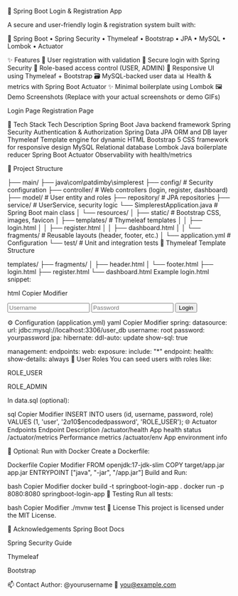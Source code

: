 🔐 Spring Boot Login & Registration App





A secure and user-friendly login & registration system built with:

🧰 Spring Boot • Spring Security • Thymeleaf • Bootstrap • JPA • MySQL • Lombok • Actuator

✨ Features
📝 User registration with validation
🔐 Secure login with Spring Security
👤 Role-based access control (USER, ADMIN)
🎨 Responsive UI using Thymeleaf + Bootstrap
🗃️ MySQL-backed user data
📊 Health & metrics with Spring Boot Actuator
✨ Minimal boilerplate using Lombok
🖼️ Demo Screenshots
(Replace with your actual screenshots or demo GIFs)

Login Page	Registration Page

🧱 Tech Stack
Tech	Description
Spring Boot	Java backend framework
Spring Security	Authentication & Authorization
Spring Data JPA	ORM and DB layer
Thymeleaf	Template engine for dynamic HTML
Bootstrap 5	CSS framework for responsive design
MySQL	Relational database
Lombok	Java boilerplate reducer
Spring Boot Actuator	Observability with health/metrics

📁 Project Structure

├── main/
   ├── java\com\patdimby\simplerest
   ├── config/           # Security configuration
   ├── controller/       # Web controllers (login, register, dashboard)
   ├── model/            # User entity and roles
   ├── repository/       # JPA repositories
   ├── service/          # UserService, security logic
   └── SimplerestApplication.java  # Spring Boot main class
│   └── resources/
│       ├── static/           # Bootstrap CSS, images, favicon
│       ├── templates/        # Thymeleaf templates
│       │   ├── login.html
│       │   ├── register.html
│       │   ├── dashboard.html
│       │   └── fragments/    # Reusable layouts (header, footer, etc.)
│       └── application.yml   # Configuration
└── test/                     # Unit and integration tests
🧩 Thymeleaf Template Structure

templates/
├── fragments/
│   ├── header.html
│   └── footer.html
├── login.html
├── register.html
└── dashboard.html
Example login.html snippet:

html
Copier
Modifier
<form th:action="@{/login}" method="post">
  <input type="text" name="username" class="form-control" placeholder="Username" required />
  <input type="password" name="password" class="form-control" placeholder="Password" required />
  <button type="submit" class="btn btn-primary">Login</button>
</form>
⚙️ Configuration (application.yml)
yaml
Copier
Modifier
spring:
  datasource:
    url: jdbc:mysql://localhost:3306/user_db
    username: root
    password: yourpassword
  jpa:
    hibernate:
      ddl-auto: update
    show-sql: true

management:
  endpoints:
    web:
      exposure:
        include: "*"
  endpoint:
    health:
      show-details: always
🧪 User Roles
You can seed users with roles like:

ROLE_USER

ROLE_ADMIN

In data.sql (optional):

sql
Copier
Modifier
INSERT INTO users (id, username, password, role) VALUES
(1, 'user', '$2a$10$encodedpassword', 'ROLE_USER');
🌐 Actuator Endpoints
Endpoint	Description
/actuator/health	App health status
/actuator/metrics	Performance metrics
/actuator/env	App environment info

🐳 Optional: Run with Docker
Create a Dockerfile:

Dockerfile
Copier
Modifier
FROM openjdk:17-jdk-slim
COPY target/app.jar app.jar
ENTRYPOINT ["java", "-jar", "/app.jar"]
Build and Run:

bash
Copier
Modifier
docker build -t springboot-login-app .
docker run -p 8080:8080 springboot-login-app
🧪 Testing
Run all tests:

bash
Copier
Modifier
./mvnw test
📜 License
This project is licensed under the MIT License.

🙌 Acknowledgements
Spring Boot Docs

Spring Security Guide

Thymeleaf

Bootstrap

📫 Contact
Author: @yourusername
📧 you@example.com
